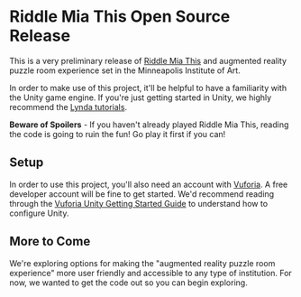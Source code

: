 # Riddle Mia This Open Source Release

This is a very preliminary release of [Riddle Mia This](https://new.artsmia.org/riddle-mia-this/) and augmented reality puzzle room experience set in the Minneapolis Institute of Art.

In order to make use of this project, it'll be helpful to have a familiarity with the Unity game engine.  If you're just getting started in Unity, we highly recommend the [Lynda tutorials](https://www.lynda.com/Unity-training-tutorials/1242-0.html).

**Beware of Spoilers** - If you haven't already played Riddle Mia This, reading the code is going to ruin the fun!  Go play it first if you can!

## Setup

In order to use this project, you'll also need an account with [Vuforia](https://www.vuforia.com).  A free developer account will be fine to get started.  We'd recommend reading through the [Vuforia Unity Getting Started Guide](https://library.vuforia.com/articles/Training/getting-started-with-vuforia-in-unity.html) to understand how to configure Unity.

## More to Come

We're exploring options for making the "augmented reality puzzle room experience" more user friendly and accessible to any type of institution.  For now, we wanted to get the code out so you can begin exploring.